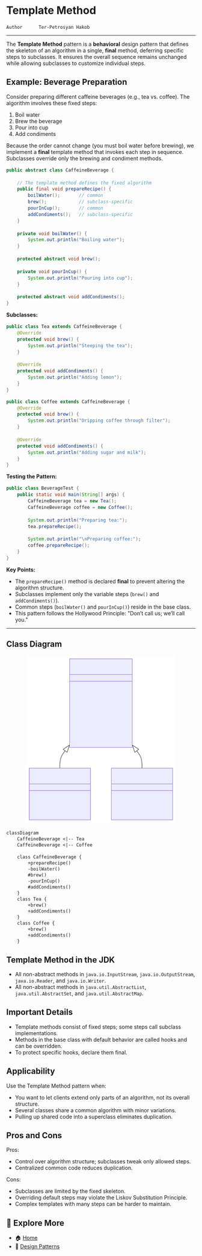 # Template Method

```info
Author      Ter-Petrosyan Hakob
```

---

The **Template Method** pattern is a **behavioral** design pattern that defines the skeleton of an algorithm in a single, 
**final** method, deferring specific steps to subclasses. It ensures the overall sequence remains unchanged while allowing 
subclasses to customize individual steps.

## Example: Beverage Preparation

Consider preparing different caffeine beverages (e.g., tea vs. coffee). The algorithm involves these fixed steps:

<ol>
  <li>Boil water</li>
  <li>Brew the beverage</li>
  <li>Pour into cup</li>
  <li>Add condiments</li>
</ol> 

Because the order cannot change (you must boil water before brewing), we implement a **final** template method that invokes each step in sequence. Subclasses override only the brewing and condiment methods.

```java
public abstract class CaffeineBeverage {

    // The template method defines the fixed algorithm
    public final void prepareRecipe() {
        boilWater();       // common
        brew();            // subclass-specific
        pourInCup();       // common
        addCondiments();   // subclass-specific
    }

    private void boilWater() {
        System.out.println("Boiling water");
    }

    protected abstract void brew();

    private void pourInCup() {
        System.out.println("Pouring into cup");
    }

    protected abstract void addCondiments();
}
```

**Subclasses:**

```java
public class Tea extends CaffeineBeverage {
    @Override
    protected void brew() {
        System.out.println("Steeping the tea");
    }

    @Override
    protected void addCondiments() {
        System.out.println("Adding lemon");
    }
}
```

```java
public class Coffee extends CaffeineBeverage {
    @Override
    protected void brew() {
        System.out.println("Dripping coffee through filter");
    }

    @Override
    protected void addCondiments() {
        System.out.println("Adding sugar and milk");
    }
}
```

**Testing the Pattern:**

```java
public class BeverageTest {
    public static void main(String[] args) {
        CaffeineBeverage tea = new Tea();
        CaffeineBeverage coffee = new Coffee();

        System.out.println("Preparing tea:");
        tea.prepareRecipe();

        System.out.println("\nPreparing coffee:");
        coffee.prepareRecipe();
    }
}
```

**Key Points:**
- The `prepareRecipe()` method is declared **final** to prevent altering the algorithm structure.
- Subclasses implement only the variable steps (`brew()` and `addCondiments()`).
- Common steps (`boilWater()` and `pourInCup()`) reside in the base class.
- This pattern follows the Hollywood Principle: "Don’t call us; we’ll call you."

---

## Class Diagram

<p align="center">
    <img src="./assets/img1.svg" alt="img1" width="400"/>
</p>


```mermaid
classDiagram
    CaffeineBeverage <|-- Tea
    CaffeineBeverage <|-- Coffee

    class CaffeineBeverage {
        +prepareRecipe()
        -boilWater()
        #brew()
        -pourInCup()
        #addCondiments()
    }
    class Tea {
        +brew()
        +addCondiments()
    }
    class Coffee {
        +brew()
        +addCondiments()
    }

```

## Template Method in the JDK

- All non-abstract methods in `java.io.InputStream`, `java.io.OutputStream`, `java.io.Reader`, and `java.io.Writer`.
- All non-abstract methods in `java.util.AbstractList`, `java.util.AbstractSet`, and `java.util.AbstractMap`.

## Important Details

- Template methods consist of fixed steps; some steps call subclass implementations.
- Methods in the base class with default behavior are called hooks and can be overridden.
- To protect specific hooks, declare them final.

## Applicability

Use the Template Method pattern when:

- You want to let clients extend only parts of an algorithm, not its overall structure.
- Several classes share a common algorithm with minor variations.
- Pulling up shared code into a superclass eliminates duplication.

## Pros and Cons

Pros:
- Control over algorithm structure; subclasses tweak only allowed steps.
- Centralized common code reduces duplication.

Cons:
- Subclasses are limited by the fixed skeleton.
- Overriding default steps may violate the Liskov Substitution Principle.
- Complex templates with many steps can be harder to maintain.



## 📌 Explore More

- 🏠 [Home](./../../README.md)
- 🎨 [ Design Patterns](./../tutorials.md)